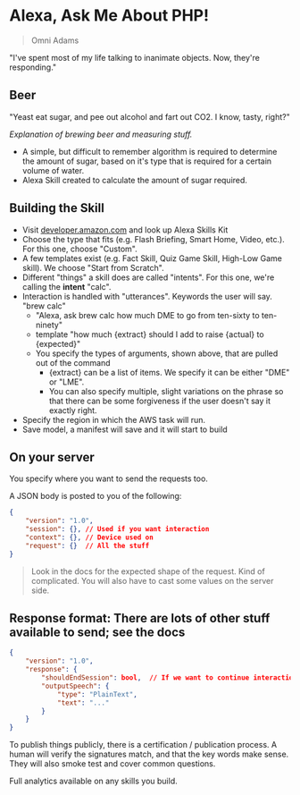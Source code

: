 # Alexa, Ask Me About PHP!

> Omni Adams

"I've spent most of my life talking to inanimate objects. Now, they're responding."

## Beer

"Yeast eat sugar, and pee out alcohol and fart out CO2. I know, tasty, right?"

*Explanation of brewing beer and measuring stuff.*

- A simple, but difficult to remember algorithm is required to determine the amount of sugar, based on it's type that is required for a certain volume of water.
- Alexa Skill created to calculate the amount of sugar required.

## Building the Skill

- Visit [developer.amazon.com](https://developer.amazon.com) and look up Alexa Skills Kit
- Choose the type that fits (e.g. Flash Briefing, Smart Home, Video, etc.). For this one, choose "Custom".
- A few templates exist (e.g. Fact Skill, Quiz Game Skill, High-Low Game skill). We choose "Start from Scratch".
- Different "things" a skill does are called "intents". For this one, we're calling the **intent** "calc".
- Interaction is handled with "utterances". Keywords the user will say. "brew calc"
    - "Alexa, ask brew calc how much DME to go from ten-sixty to ten-ninety"
    - template "how much {extract} should I add to raise {actual} to {expected}"
    - You specify the types of arguments, shown above, that are pulled out of the command
        - {extract} can be a list of items. We specify it can be either "DME" or "LME".
        - You can also specify multiple, slight variations on the phrase so that there can be some forgiveness if the user doesn't say it exactly right.
- Specify the region in which the AWS task will run.
- Save model, a manifest will save and it will start to build

## On your server

You specify where you want to send the requests too.

A JSON body is posted to you of the following:

```json
{
    "version": "1.0",
    "session": {}, // Used if you want interaction
    "context": {}, // Device used on
    "request": {}  // All the stuff
}
```

> Look in the docs for the expected shape of the request. Kind of complicated. You will also have to cast some values on the server side.

## Response format: There are lots of other stuff available to send; see the docs

```json
{
    "version": "1.0",
    "response": {
        "shouldEndSession": bool,  // If we want to continue interaction.
        "outputSpeech": {
            "type": "PlainText",
            "text": "..."
        }
    }
}
```

To publish things publicly, there is a certification / publication process. A human will verify the signatures match, and that the key words make sense. They will also smoke test and cover common questions.

Full analytics available on any skills you build.
